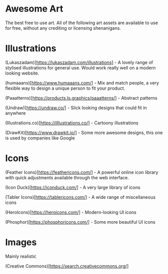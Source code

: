 # Awesome Art
The best free to use art. All of the following art assets are available to use for free, without any crediting or licensing shenanigans.

# Illustrations


(Lukaszadam)[https://lukaszadam.com/illustrations] - A lovely range of stylised illustrations for general use. Would work really well on a modern looking website.

(humaaans)[https://www.humaaans.com/] - Mix and match people, a very flexible way to design a unique person to fit your product.

(Paaatterns)[https://products.ls.graphics/paaatterns/] - Abstract patterns

(Undraw)[https://undraw.co/] - Slick looking designs that could fit in anywhere

(Illustrations.co)[https://illlustrations.co/] - Cartoony illustrations

(DrawKit)[https://www.drawkit.io/] - Some more awesome designs, this one is used by companies like Google

# Icons

(Feather Icons)[https://feathericons.com/] - A powerful online icon library with quick adjustments available through the web interface.

(Icon Duck)[https://iconduck.com/] - A very large library of icons

(Tabler Icons)[https://tablericons.com/] - A wide range of miscellaneous icons

(HeroIcons)[https://heroicons.com/] - Modern-looking UI icons

(Phosphor)[https://phosphoricons.com/] - Some more beautiful UI icons

# Images
Mainly realistic

(Creative Commons)[https://search.creativecommons.org/]


